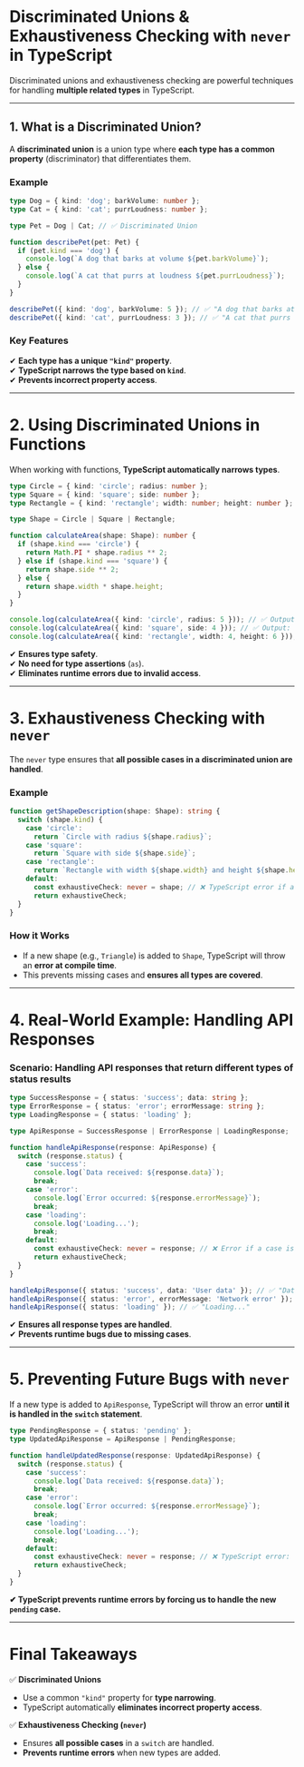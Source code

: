 # **Discriminated Unions & Exhaustiveness Checking with `never` in TypeScript**

Discriminated unions and exhaustiveness checking are powerful techniques for handling **multiple related types** in TypeScript.

---

## **1. What is a Discriminated Union?**

A **discriminated union** is a union type where **each type has a common property** (discriminator) that differentiates them.

### **Example**

```typescript
type Dog = { kind: 'dog'; barkVolume: number };
type Cat = { kind: 'cat'; purrLoudness: number };

type Pet = Dog | Cat; // ✅ Discriminated Union

function describePet(pet: Pet) {
  if (pet.kind === 'dog') {
    console.log(`A dog that barks at volume ${pet.barkVolume}`);
  } else {
    console.log(`A cat that purrs at loudness ${pet.purrLoudness}`);
  }
}

describePet({ kind: 'dog', barkVolume: 5 }); // ✅ "A dog that barks at volume 5"
describePet({ kind: 'cat', purrLoudness: 3 }); // ✅ "A cat that purrs at loudness 3"
```

### **Key Features**

✔ **Each type has a unique `"kind"` property**.  
✔ **TypeScript narrows the type based on `kind`**.  
✔ **Prevents incorrect property access**.

---

# **2. Using Discriminated Unions in Functions**

When working with functions, **TypeScript automatically narrows types**.

```typescript
type Circle = { kind: 'circle'; radius: number };
type Square = { kind: 'square'; side: number };
type Rectangle = { kind: 'rectangle'; width: number; height: number };

type Shape = Circle | Square | Rectangle;

function calculateArea(shape: Shape): number {
  if (shape.kind === 'circle') {
    return Math.PI * shape.radius ** 2;
  } else if (shape.kind === 'square') {
    return shape.side ** 2;
  } else {
    return shape.width * shape.height;
  }
}

console.log(calculateArea({ kind: 'circle', radius: 5 })); // ✅ Output: 78.54
console.log(calculateArea({ kind: 'square', side: 4 })); // ✅ Output: 16
console.log(calculateArea({ kind: 'rectangle', width: 4, height: 6 })); // ✅ Output: 24
```

✔ **Ensures type safety**.  
✔ **No need for type assertions** (`as`).  
✔ **Eliminates runtime errors due to invalid access**.

---

# **3. Exhaustiveness Checking with `never`**

The `never` type ensures that **all possible cases in a discriminated union are handled**.

### **Example**

```typescript
function getShapeDescription(shape: Shape): string {
  switch (shape.kind) {
    case 'circle':
      return `Circle with radius ${shape.radius}`;
    case 'square':
      return `Square with side ${shape.side}`;
    case 'rectangle':
      return `Rectangle with width ${shape.width} and height ${shape.height}`;
    default:
      const exhaustiveCheck: never = shape; // ❌ TypeScript error if a case is missing
      return exhaustiveCheck;
  }
}
```

### **How it Works**

- If a new shape (e.g., `Triangle`) is added to `Shape`, TypeScript will throw an **error at compile time**.
- This prevents missing cases and **ensures all types are covered**.

---

# **4. Real-World Example: Handling API Responses**

### **Scenario:** Handling API responses that return different types of status results

```typescript
type SuccessResponse = { status: 'success'; data: string };
type ErrorResponse = { status: 'error'; errorMessage: string };
type LoadingResponse = { status: 'loading' };

type ApiResponse = SuccessResponse | ErrorResponse | LoadingResponse;

function handleApiResponse(response: ApiResponse) {
  switch (response.status) {
    case 'success':
      console.log(`Data received: ${response.data}`);
      break;
    case 'error':
      console.log(`Error occurred: ${response.errorMessage}`);
      break;
    case 'loading':
      console.log('Loading...');
      break;
    default:
      const exhaustiveCheck: never = response; // ❌ Error if a case is missing
      return exhaustiveCheck;
  }
}

handleApiResponse({ status: 'success', data: 'User data' }); // ✅ "Data received: User data"
handleApiResponse({ status: 'error', errorMessage: 'Network error' }); // ✅ "Error occurred: Network error"
handleApiResponse({ status: 'loading' }); // ✅ "Loading..."
```

✔ **Ensures all response types are handled**.  
✔ **Prevents runtime bugs due to missing cases**.

---

# **5. Preventing Future Bugs with `never`**

If a new type is added to `ApiResponse`, TypeScript will throw an error **until it is handled in the `switch` statement**.

```typescript
type PendingResponse = { status: 'pending' };
type UpdatedApiResponse = ApiResponse | PendingResponse;

function handleUpdatedResponse(response: UpdatedApiResponse) {
  switch (response.status) {
    case 'success':
      console.log(`Data received: ${response.data}`);
      break;
    case 'error':
      console.log(`Error occurred: ${response.errorMessage}`);
      break;
    case 'loading':
      console.log('Loading...');
      break;
    default:
      const exhaustiveCheck: never = response; // ❌ TypeScript error: 'pending' is not assignable to never
      return exhaustiveCheck;
  }
}
```

**✔ TypeScript prevents runtime errors by forcing us to handle the new `pending` case.**

---

# **Final Takeaways**

✅ **Discriminated Unions**

- Use a common `"kind"` property for **type narrowing**.
- TypeScript automatically **eliminates incorrect property access**.

✅ **Exhaustiveness Checking (`never`)**

- Ensures **all possible cases** in a `switch` are handled.
- **Prevents runtime errors** when new types are added.
